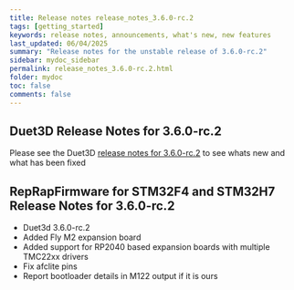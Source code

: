 ```yaml
---
title: Release notes release_notes_3.6.0-rc.2
tags: [getting_started]
keywords: release notes, announcements, what's new, new features
last_updated: 06/04/2025
summary: "Release notes for the unstable release of 3.6.0-rc.2"
sidebar: mydoc_sidebar
permalink: release_notes_3.6.0-rc.2.html
folder: mydoc
toc: false
comments: false
---
```


## Duet3D Release Notes for 3.6.0-rc.2

Please see the Duet3D [release notes for 3.6.0-rc.2](https://github.com/Duet3D/RepRapFirmware/wiki/Changelog-RRF-3.x-Beta#reprapfirmware-changes-from-360-beta4-to-360-rc2) to see whats new and what has been fixed

## RepRapFirmware for STM32F4 and STM32H7 Release Notes for 3.6.0-rc.2

* Duet3d 3.6.0-rc.2
* Added Fly M2 expansion board
* Added support for RP2040 based expansion boards with multiple TMC22xx drivers
* Fix afclite pins
* Report bootloader details in M122 output if it is ours
